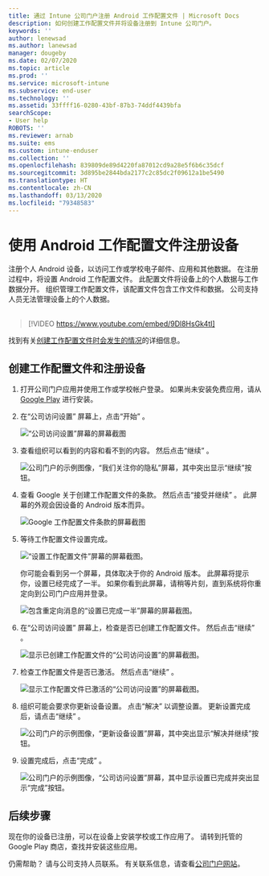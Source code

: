 ```yaml
---
title: 通过 Intune 公司门户注册 Android 工作配置文件 | Microsoft Docs
description: 如何创建工作配置文件并将设备注册到 Intune 公司门户。
keywords: ''
author: lenewsad
ms.author: lanewsad
manager: dougeby
ms.date: 02/07/2020
ms.topic: article
ms.prod: ''
ms.service: microsoft-intune
ms.subservice: end-user
ms.technology: ''
ms.assetid: 33ffff16-0280-43bf-87b3-74ddf4439bfa
searchScope:
- User help
ROBOTS: ''
ms.reviewer: arnab
ms.suite: ems
ms.custom: intune-enduser
ms.collection: ''
ms.openlocfilehash: 839809de89d4220fa87012cd9a28e5f6b6c35dcf
ms.sourcegitcommit: 3d895be2844bda2177c2c85dc2f09612a1be5490
ms.translationtype: HT
ms.contentlocale: zh-CN
ms.lasthandoff: 03/13/2020
ms.locfileid: "79348583"
---
```

# <a name="enroll-device-with-android-work-profile"></a>使用 Android 工作配置文件注册设备

注册个人 Android 设备，以访问工作或学校电子邮件、应用和其他数据。 在注册过程中，将设置 Android 工作配置文件。 此配置文件将设备上的个人数据与工作数据分开。 组织管理工作配置文件，该配置文件包含工作文件和数据。 公司支持人员无法管理设备上的个人数据。  
</br>
> [!VIDEO https://www.youtube.com/embed/9Dl8HsGk4tI]

找到有关[创建工作配置文件时会发生的情况](what-happens-when-you-create-a-work-profile-android.md)的详细信息。

## <a name="create-work-profile-and-enroll-device"></a>创建工作配置文件和注册设备

1. 打开公司门户应用并使用工作或学校帐户登录。 如果尚未安装免费应用，请从 [Google Play](https://play.google.com/store/apps/details?id=com.microsoft.windowsintune.companyportal) 进行安装。  

2. 在“公司访问设置”  屏幕上，点击“开始”  。  

    ![“公司访问设置”屏幕的屏幕截图](./media/access-setup-work-profile-1911.png)  

3. 查看组织可以看到的内容和看不到的内容。 然后点击“继续”  。 

    ![公司门户的示例图像，“我们关注你的隐私”屏幕，其中突出显示“继续”按钮。](./media/android-privacy-screen-1911.png)  

4. 查看 Google 关于创建工作配置文件的条款。 然后点击“接受并继续”  。 此屏幕的外观会因设备的 Android 版本而异。 

    ![Google 工作配置文件条款的屏幕截图](./media/android-wp-05-1908.png)  

5. 等待工作配置文件设置完成。  

    ![“设置工作配置文件”屏幕的屏幕截图。](./media/android-wp-05a-1908.png)  

   你可能会看到另一个屏幕，具体取决于你的 Android 版本。 此屏幕将提示你，设置已经完成了一半。 如果你看到此屏幕，请稍等片刻，直到系统将你重定向到公司门户应用并登录。  

    ![包含重定向消息的“设置已完成一半”屏幕的屏幕截图。](./media/android-wp-05b-1908.png)  

6. 在“公司访问设置”  屏幕上，检查是否已创建工作配置文件。 然后点击“继续”  。  

    ![显示已创建工作配置文件的“公司访问设置”的屏幕截图。](./media/work-profile-complete-1911.png)  

7. 检查工作配置文件是否已激活。 然后点击“继续”  。 

    ![显示工作配置文件已激活的“公司访问设置”的屏幕截图。](./media/work-profile-active-1911.png)  

8. 组织可能会要求你更新设备设置。 点击“解决”  以调整设置。 更新设置完成后，请点击“继续”  。    

    ![公司门户的示例图像，“更新设备设置”屏幕，其中突出显示“解决并继续”按钮。](./media/resolve-settings-1911.png) 


9. 设置完成后，点击“完成”  。  

    ![公司门户的示例图像，“公司访问设置”屏幕，其中显示设置已完成并突出显示“完成”按钮。](./media/work-profile-done-1911.png)  


## <a name="next-steps"></a>后续步骤  

现在你的设备已注册，可以在设备上安装学校或工作应用了。 请转到托管的 Google Play 商店，查找并安装这些应用。 

仍需帮助？ 请与公司支持人员联系。 有关联系信息，请查看[公司门户网站](https://go.microsoft.com/fwlink/?linkid=2010980)。
